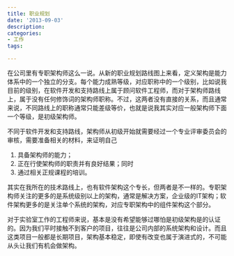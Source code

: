 ```yaml
---
title: 职业规划
date: '2013-09-03'
description:
categories:
- 工作
tags:

---
```


在公司里有专职架构师这么一说。从新的职业规划路线图上来看，定义架构是能力体系中的一个独立的分支。每个能力成熟等级，对应职称中的一个级别，比如说我目前的级别，在软件开发和支持路线上属于顾问软件工程师，而对于架构师路线上，属于没有任何修饰词的架构师职称。不过，这两者没有直接的关系，而且通常来说，不同路线上的职称通常只能差级等价，也就是说我其实对应一般架构师下面一个等级，是初级架构师。

不同于软件开发和支持路线，架构师从初级开始就需要经过一个专业评审委员会的审核，需要准备相关的材料，来证明自己

1. 具备架构师的能力；
2. 正在行使架构师的职责并有良好结果；同时
3. 通过相关正规课程的培训。

其实在我所在的技术路线上，也有软件架构这个专长，但两者是不一样的。专职架构师关注的更多的是系统级别以上的架构，通常是解决方案，企业级的IT架构；软件架构更多的是关注单个系统的架构，对应专职架构中的组件架构这个部分。

对于实验室工作的工程师来说，基本是没有希望能够过哪怕是初级架构是的认证的。因为我们平时接触不到客户的项目，往往是公司内部的系统架构和设计。而且这类项目一般都是长期项目，架构基本稳定，即使有改变也属于演进式的，不可能从头让我们有机会做架构。